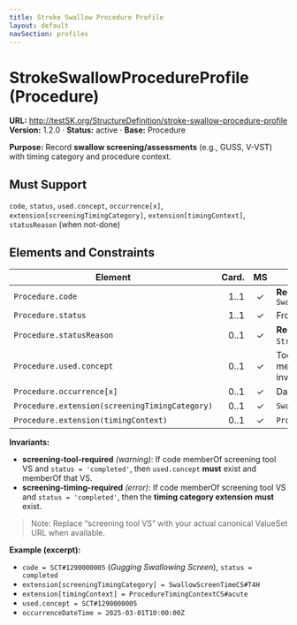 ```yaml
---
title: Stroke Swallow Procedure Profile
layout: default
navSection: profiles
---
```


# StrokeSwallowProcedureProfile (Procedure)

**URL:** http://testSK.org/StructureDefinition/stroke-swallow-procedure-profile  
**Version:** 1.2.0 · **Status:** active · **Base:** Procedure

**Purpose:** Record **swallow screening/assessments** (e.g., GUSS, V-VST) with timing category and procedure context.

## Must Support
`code`, `status`, `used.concept`, `occurrence[x]`, `extension[screeningTimingCategory]`, `extension[timingContext]`, `statusReason` (when not-done)

## Elements and Constraints

| Element | Card. | MS | Binding/Notes |
|---|---:|:---:|---|
| `Procedure.code` | 1..1 | ✓ | **Required** binding to `SwallowProceduresVS` |
| `Procedure.status` | 1..1 | ✓ | From `event-status` |
| `Procedure.statusReason` | 0..1 | ✓ | **Required** binding to `StrokeProcNotDoneReasonVS` when used |
| `Procedure.used.concept` | 0..1 | ✓ | Tool used; when completed, **should** memberOf screening tool VS (see invariant) |
| `Procedure.occurrence[x]` | 0..1 | ✓ | Date/DateTime |
| `Procedure.extension(screeningTimingCategory)` | 0..1 | ✓ | `SwallowingScreeningTimingCategoryExt` |
| `Procedure.extension(timingContext)` | 0..1 | ✓ | `ProcedureTimingContextExtension` |

**Invariants:**  
- **screening-tool-required** *(warning)*: If code memberOf screening tool VS and `status = 'completed'`, then `used.concept` **must** exist and memberOf that VS.  
- **screening-timing-required** *(error)*: If code memberOf screening tool VS and `status = 'completed'`, then the **timing category extension** **must** exist.

> Note: Replace “screening tool VS” with your actual canonical ValueSet URL when available.

**Example (excerpt):**  
- `code = SCT#1290000005` (*Gugging Swallowing Screen*), `status = completed`  
- `extension[screeningTimingCategory] = SwallowScreenTimeCS#T4H`  
- `extension[timingContext] = ProcedureTimingContextCS#acute`  
- `used.concept = SCT#1290000005`  
- `occurrenceDateTime = 2025-03-01T10:00:00Z`
